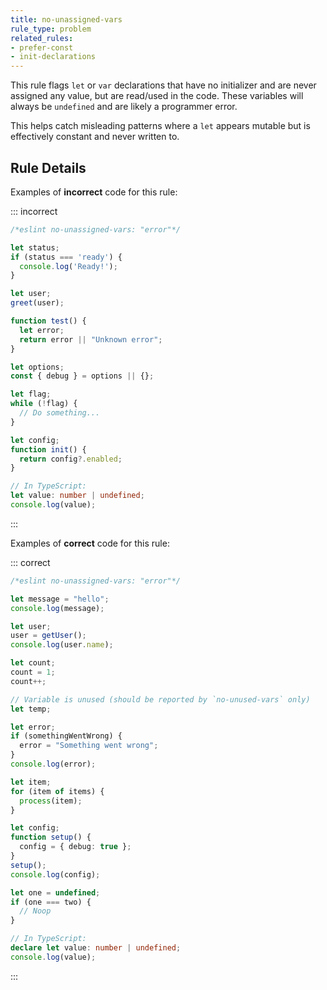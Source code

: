 ```yaml
---
title: no-unassigned-vars
rule_type: problem
related_rules:
- prefer-const
- init-declarations
---
```



This rule flags `let` or `var` declarations that have no initializer and are never assigned any value, but are read/used in the code. These variables will always be `undefined` and are likely a programmer error.

This helps catch misleading patterns where a `let` appears mutable but is effectively constant and never written to.


## Rule Details

Examples of **incorrect** code for this rule:

::: incorrect

```ts
/*eslint no-unassigned-vars: "error"*/

let status;
if (status === 'ready') {
  console.log('Ready!');
}

let user;
greet(user);

function test() {
  let error;
  return error || "Unknown error";
}

let options;
const { debug } = options || {};

let flag;
while (!flag) {
  // Do something...
}

let config;
function init() {
  return config?.enabled;
}

// In TypeScript:
let value: number | undefined;
console.log(value);
```

:::

Examples of **correct** code for this rule:

::: correct

```ts
/*eslint no-unassigned-vars: "error"*/

let message = "hello";
console.log(message);

let user;
user = getUser();
console.log(user.name);

let count;
count = 1;
count++;

// Variable is unused (should be reported by `no-unused-vars` only)
let temp;

let error;
if (somethingWentWrong) {
  error = "Something went wrong";
}
console.log(error);

let item;
for (item of items) {
  process(item);
}

let config;
function setup() {
  config = { debug: true };
}
setup();
console.log(config);

let one = undefined;
if (one === two) {
  // Noop
}

// In TypeScript:
declare let value: number | undefined;
console.log(value);
```

:::

